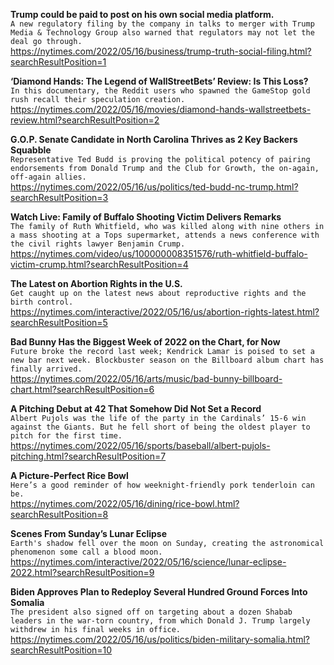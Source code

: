 **Trump could be paid to post on his own social media platform.**\
`A new regulatory filing by the company in talks to merger with Trump Media & Technology Group also warned that regulators may not let the deal go through.`\
https://nytimes.com/2022/05/16/business/trump-truth-social-filing.html?searchResultPosition=1

**‘Diamond Hands: The Legend of WallStreetBets’ Review: Is This Loss?**\
`In this documentary, the Reddit users who spawned the GameStop gold rush recall their speculation creation.`\
https://nytimes.com/2022/05/16/movies/diamond-hands-wallstreetbets-review.html?searchResultPosition=2

**G.O.P. Senate Candidate in North Carolina Thrives as 2 Key Backers Squabble**\
`Representative Ted Budd is proving the political potency of pairing endorsements from Donald Trump and the Club for Growth, the on-again, off-again allies.`\
https://nytimes.com/2022/05/16/us/politics/ted-budd-nc-trump.html?searchResultPosition=3

**Watch Live: Family of Buffalo Shooting Victim Delivers Remarks**\
`The family of Ruth Whitfield, who was killed along with nine others in a mass shooting at a Tops supermarket, attends a news conference with the civil rights lawyer Benjamin Crump.`\
https://nytimes.com/video/us/100000008351576/ruth-whitfield-buffalo-victim-crump.html?searchResultPosition=4

**The Latest on Abortion Rights in the U.S.**\
`Get caught up on the latest news about reproductive rights and the birth control.`\
https://nytimes.com/interactive/2022/05/16/us/abortion-rights-latest.html?searchResultPosition=5

**Bad Bunny Has the Biggest Week of 2022 on the Chart, for Now**\
`Future broke the record last week; Kendrick Lamar is poised to set a new bar next week. Blockbuster season on the Billboard album chart has finally arrived.`\
https://nytimes.com/2022/05/16/arts/music/bad-bunny-billboard-chart.html?searchResultPosition=6

**A Pitching Debut at 42 That Somehow Did Not Set a Record**\
`Albert Pujols was the life of the party in the Cardinals’ 15-6 win against the Giants. But he fell short of being the oldest player to pitch for the first time.`\
https://nytimes.com/2022/05/16/sports/baseball/albert-pujols-pitching.html?searchResultPosition=7

**A Picture-Perfect Rice Bowl**\
`Here’s a good reminder of how weeknight-friendly pork tenderloin can be.`\
https://nytimes.com/2022/05/16/dining/rice-bowl.html?searchResultPosition=8

**Scenes From Sunday’s Lunar Eclipse**\
`Earth's shadow fell over the moon on Sunday, creating the astronomical phenomenon some call a blood moon.`\
https://nytimes.com/interactive/2022/05/16/science/lunar-eclipse-2022.html?searchResultPosition=9

**Biden Approves Plan to Redeploy Several Hundred Ground Forces Into Somalia**\
`The president also signed off on targeting about a dozen Shabab leaders in the war-torn country, from which Donald J. Trump largely withdrew in his final weeks in office.`\
https://nytimes.com/2022/05/16/us/politics/biden-military-somalia.html?searchResultPosition=10

